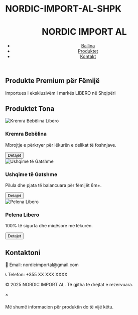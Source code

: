 # NORDIC-IMPORT-AL-SHPK
<!DOCTYPE html>
<html lang="sq">
<head>
  <meta charset="UTF-8">
  <meta name="viewport" content="width=device-width, initial-scale=1.0">
  <title>NORDIC IMPORT AL - Produkte për Fëmijë</title>
  <link rel="stylesheet" href="style.css">
</head>
<body>
  <header>
    <div class="logo">
      <h1>NORDIC IMPORT AL</h1>
    </div>
    <nav>
      <ul>
        <li><a href="#home">Ballina</a></li>
        <li><a href="#products">Produktet</a></li>
        <li><a href="#contact">Kontakt</a></li>
      </ul>
    </nav>
  </header>
 <section id="home" class="hero">
    <h2>Produkte Premium për Fëmijë</h2>
    <p>Importues i ekskluzivëm i markës LIBERO në Shqipëri</p>
  </section>
 <section id="products" class="products">
    <h2>Produktet Tona</h2>
    <div class="product-grid">
      <!-- Produkti 1 -->
      <div class="product-card">
        <img src="images/kremra-bebelina.jpg" alt="Kremra Bebëlina Libero">
        <h3>Kremra Bebëlina</h3>
        <p>Mbrojtje e përkryer për lëkurën e delikat të foshnjave.</p>
        <button class="product-btn">Detajet</button>
      </div>
  <!-- Produkti 2 -->
      <div class="product-card">
        <img src="images/ushqime-gatshme.jpg" alt="Ushqime të Gatshme">
        <h3>Ushqime të Gatshme</h3>
        <p>Pilula dhe pjata të balancuara për fëmijët 6m+.</p>
        <button class="product-btn">Detajet</button>
      </div>
<!-- Produkti 3 -->
      <div class="product-card">
        <img src="images/pelena.jpg" alt="Pelena Libero">
        <h3>Pelena Libero</h3>
        <p>100% të sigurta dhe miqësore me lëkurën.</p>
        <button class="product-btn">Detajet</button>
      </div>
    </div>
  </section>
 <section id="contact" class="contact">
    <h2>Kontaktoni</h2>
    <div class="contact-info">
      <p>📧 Email: nordicimportal@gmail.com</p>
      <p>📞 Telefon: +355 XX XXX XXXX</p>
    </div>
  </section>
  <footer>
    <p>&copy; 2025 NORDIC IMPORT AL. Të gjitha të drejtat e rezervuara.</p>
  </footer>
 <!-- Modal -->
  <div id="product-modal" class="modal hidden">
    <div class="modal-content">
      <span class="close-btn">&times;</span>
      <h3 id="modal-title"></h3>
      <p id="modal-description">Më shumë informacion për produktin do të vijë këtu.

  
